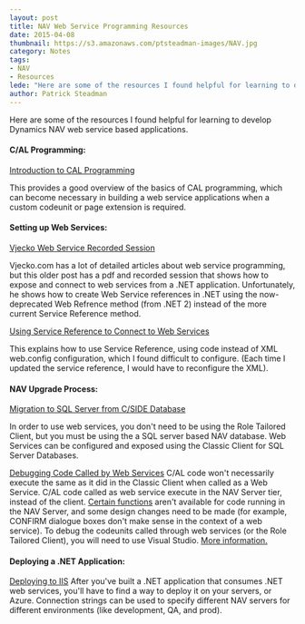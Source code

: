 ```yaml
---
layout: post
title: NAV Web Service Programming Resources
date: 2015-04-08
thumbnail: https://s3.amazonaws.com/ptsteadman-images/NAV.jpg
category: Notes
tags:
- NAV
- Resources
lede: "Here are some of the resources I found helpful for learning to develop Dynamics NAV web service based applications."
author: Patrick Steadman
---
```



Here are some of the resources I found helpful for learning to develop Dynamics
NAV web service based applications.

#### C/AL Programming:

[Introduction to CAL
Programming](http://www.consultec.es/DocTutoriales/Introduction_to_CAL_Programming.pdf)

This provides a good overview of the basics of CAL programming, which can become
necessary in building a web service applications when a custom codeunit or page
extension is required.

#### Setting up Web Services: 

[Vjecko Web Service Recorded
Session](http://vjeko.com/blog/connecting-to-nav-through-web-services-recorded-session)

Vjecko.com has a lot of detailed articles about web service programming, but
this older post has a pdf and recorded session that shows how to expose and
connect to web services from a .NET application.  Unfortunately, he shows how to
create Web Service references in .NET using the now-deprecated Web Refrence
method (from .NET 2) instead of the more current Service Reference method.

[Using Service Reference to Connect to Web Services](http://blogs.msdn.com/b/freddyk/archive/2010/01/20/connecting-to-nav-web-services-from-c-using-service-reference-config-file-version.aspx)

This explains how to use Service Reference, using code instead of XML web.config
configuration, which I found difficult to configure.  (Each time I updated the
service reference, I would have to reconfigure the XML).

#### NAV Upgrade Process:

[Migration to SQL Server from C/SIDE Database](http://saurav-nav.blogspot.com/2012/12/nav-2013-upgrade-part-iv-sql-migration.html)

In order to use web services, you don't need to be using the Role Tailored
Client, but you must be using the a SQL server based NAV database.  Web Services
can be configured and exposed using the Classic Client for SQL Server Databases.


[Debugging Code Called by Web Services](http://blogs.msdn.com/b/nav/archive/2012/03/05/rtc-debugging.aspx)
C/AL code won't necessarily execute the same as it did in the Classic Client when called  as a Web Service.  C/AL code called as web service execute in the NAV Server tier, instead of the client.  [Certain functions](http://msdn.microsoft.com/en-us/library/ff477107.aspx) aren't available for code running in the NAV Server, and some design changes need to be made (for example, CONFIRM dialogue boxes don't make sense in the context of a web service).  To debug the codeunits called through web services (or the Role Tailored Client), you will need to use Visual Studio.
[More information.](http://msdn.microsoft.com/en-us/library/dd338765.aspx#SU)

#### Deploying a .NET Application:
[Deploying to IIS](http://www.asp.net/mvc/overview/deployment/visual-studio-web-deployment/deploying-to-iis)  After you've built a .NET application that consumes .NET web services, you'll have to find a way to deploy it on your servers, or Azure.  Connection strings can be used to specify different NAV servers for different environments (like development, QA, and prod).

